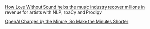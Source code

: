 [How Love Without Sound helps the music industry recover millions in revenue for artists with NLP, spaCy and Prodigy](https://explosion.ai/blog/love-without-sound-nlp-music-industry)

[OpenAI Charges by the Minute, So Make the Minutes Shorter](https://george.mand.is/2025/06/openai-charges-by-the-minute-so-make-the-minutes-shorter/)
